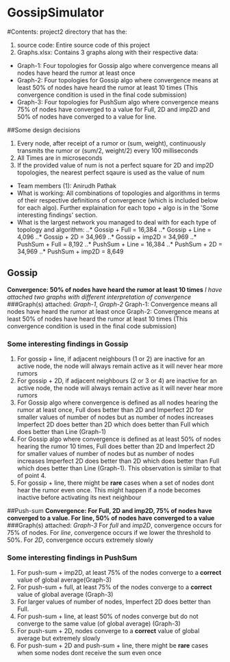 # GossipSimulator

#Contents: project2 directory that has the:
1. source code: Entire source code of this project
2. Graphs.xlsx: Contains 3 graphs along with their respective data:
* Graph-1: Four topologies for Gossip algo where convergence means all nodes have heard the rumor at least once
* Graph-2: Four topologies for Gossip algo where convergence means at least 50% of nodes have heard the rumor at least 10 times (This convergence condition is used in the final code submission)
* Graph-3: Four topologies for PushSum algo where convergence means 75% of nodes have converged to a value for Full, 2D and imp2D and 50% of nodes have converged to a value for line. 

##Some design decisions
1. Every node, after receipt of a rumor or (sum, weight), continuously transmits the rumor or (sum/2, weight/2) every 100 milliseconds
2. All Times are in microseconds
3. If the provided value of num is not a perfect square for 2D and imp2D topologies, the nearest perfect sqaure is used as the value of num

* Team members (1): Anirudh Pathak
* What is working: All combinations of topologies and algorithms in terms of their respective definitions of convergence (which is included below for each algo). Further explaination for each topo + algo is in the 'Some interesting findings' section.
* What is the largest network you managed to deal with for each type of topology and algorithm:
..* Gossip + Full = 16,384
..* Gossip + Line = 4,096
..* Gossip + 2D = 34,969
..* Gossip + imp2D = 34,969
..* PushSum + Full = 8,192
..* PushSum + Line = 16,384
..* PushSum + 2D = 34,969
..* PushSum + imp2D = 8,649

## Gossip
**Convergence: 50% of nodes have heard the rumor at least 10 times**
*I have attached two graphs with different interpretation of convergence*
###Graph(s) attached: _Graph-1_, _Graph-2_
Graph-1: Convergence means all nodes have heard the rumor at least once
Graph-2: Convergence means at least 50% of nodes have heard the rumor at least 10 times (This convergence condition is used in the final code submission)

### Some interesting findings in Gossip
1. For gossip + line, if adjacent neighbours (1 or 2) are inactive for an active node, the node will always remain active as it will never hear more rumors
2. For gossip + 2D, if adjacent neighbours (2 or 3 or 4) are inactive for an active node, the node will always remain active as it will never hear more rumors
3. For Gossip algo where convergence is defined as all nodes hearing the rumor at least once, Full does better than 2D and Imperfect 2D for smaller values of number of nodes but as number of nodes increases Imperfect 2D does better than 2D which does better than Full which does better than Line (Graph-1)
4. For Gossip algo where convergence is defined as at least 50% of nodes hearing the rumor 10 times, Full does better than 2D and Imperfect 2D for smaller values of number of nodes but as number of nodes increases Imperfect 2D does better than 2D which does better than Full which does better than Line (Graph-1). This observation is similar to that of point 4. 
5. For gossip + line, there might be **rare** cases when a set of nodes dont hear the rumor even once. This might happen if a node becomes inactive before activating its next neighbour

##Push-sum
**Convergence: For Full, 2D and imp2D, 75% of nodes have converged to a value. For line, 50% of nodes have converged to a value**
###Graph(s) attached: _Graph-3_
For _full_ and _imp2D_, convergence occurs for 75% of nodes. For _line_, convergence occurs if we lower the threshold to 50%. For _2D_, convergence occurs extremely slowly

### Some interesting findings in PushSum
1. For push-sum + imp2D, at least 75% of the nodes converge to a **correct** value of global average(Graph-3)
2. For push-sum + full, at least 75% of the nodes converge to a **correct** value of global average (Graph-3)
3. For larger values of number of nodes, Imperfect 2D does better than Full.
4. For push-sum + line, at least 50% of nodes converge but do not converge to the same value (of global average) (Graph-3)
5. For push-sum + 2D, nodes converge to a **correct** value of global average but extremely slowly
6. For push-sum + 2D and push-sum + line, there might be **rare** cases when some nodes dont receive the sum even once




